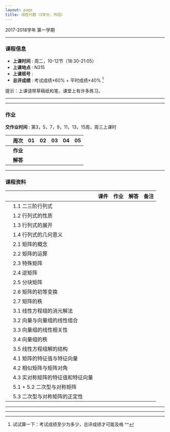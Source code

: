 ```yaml
---
layout: page
title: 线性代数（3学分，外招）
---
```



<p class="message">
  2017-2018学年 第一学期
</p>


---

### 课程信息


- __上课时间__ : 周二，10-12节（18:30-21:05）
- __上课地点__ : N315
- __上课班号__ : 
- __总评成绩__ : 考试成绩×60% + 平时成绩×40% [^exam]

[^exam]: 试试算一下：考试成绩至少为多少，总评成绩才可能及格 \^\^

提示：上课请带草稿纸和笔，课堂上有许多练习。

---

---

### 作业

__交作业时间__ : 第3，5，7，9，11，13，15周，周三上课时

|        |    周次    | 01 | 02 | 03 |	04 | 05 |
|:--------:|--------:|:------:|:------:|:------:|:------:|:------:|
|	| __作业__ 	|	  | 	|	 	|	 	|	   |
|	| __解答__ 	|	  |   	|	    |		|		|

---

### 课程资料

|        |        | 课件 | 作业 | 解答 |	备注 |
|:--------:|:--------|:------:|:------:|:------:|:------:|
|  | 1.1 二三阶行列式 |     |      |     |     |
|  | 1.2 行列式的性质 |    |      |     |     |
|  | 1.3 行列式的展开 |     |      |     |     |
|  | 1.4 行列式的几何意义 |    |      |     |     |
|  | 2.1 矩阵的概念 |      |      |     |     |
|  | 2.2 矩阵的运算 |     |      |     |     |
|  | 2.3 特殊矩阵 |     |      |     |     |
|  | 2.4 逆矩阵 |     |      |     |     |
|  | 2.5 分块矩阵 |     |      |     |     |
|  | 2.6 矩阵的初等变换 |     |      |     |     |
|  | 2.7 矩阵的秩 |     |      |     |     |
|  | 3.1 线性方程组的消元解法 |      |      |     |     |
|  | 3.2 向量与向量组的线性组合 |     |      |     |     |
|  | 3.3 向量组的线性相关性 |     |      |     |     |
|  | 3.4 向量组的秩 |     |      |     |     |
|  | 3.5 线性方程组解的结构 |    |      |     |     |
|  | 4.1 矩阵的特征值与特征向量 |     |      |     |     |
|  | 4.2 相似矩阵与矩阵对角 |    |      |     |     |
|  | 4.3 实对称矩阵的特征值和特征向量 |     |      |     |     |
|  | 5.1 + 5.2 二次型与对称矩阵 |      |      |     |     |
|  | 5.3 二次型与对称矩阵的正定性 |     |      |     |     |




---


---